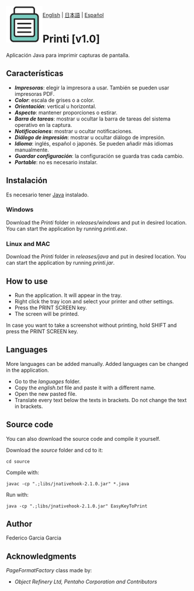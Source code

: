 <img align="left" width="100" height="100" src="https://raw.githubusercontent.com/FedericoGarciaGarcia/EasyKeyToPrint/development/source/images/icon.png" alt="Resume application project app icon">

[English](https://github.com/FedericoGarciaGarcia/Printi/tree/development)
|
[日本語](https://github.com/FedericoGarciaGarcia/Printi/blob/development/README-JP.md)
|
[Español](https://github.com/FedericoGarciaGarcia/Printi/blob/development/README-ES.md)

# Printi [v1.0]

Aplicación Java para imprimir capturas de pantalla.

## Características

* ***Impresoras***: elegir la impresora a usar. También se pueden usar impresoras PDF.
* ***Color***: escala de grises o a color.
* ***Orientación***: vertical u horizontal.
* ***Aspecto***: mantener proporciones o estirar.
* ***Barra de tareas***: mostrar u ocultar la barra de tareas del sistema operativo en la captura.
* ***Notificaciones***: mostrar u ocultar notificaciones.
* ***Diálogo de impresión***: mostrar u ocultar diálogo de impresión.
* ***Idioma***: inglés, español o japonés. Se pueden añadir más idiomas manualmente.
* ***Guardar configuración***: la configuración se guarda tras cada cambio.
* ***Portable***: no es necesario instalar.

## Instalación

Es necesario tener [Java](https://java.com/en/download/) instalado.

### Windows

Download the *Printi* folder in *releases/windows* and put in desired location. You can start the application by running *printi.exe*.

### Linux and MAC

Download the *Printi* folder in *releases/java* and put in desired location. You can start the application by running *printi.jar*.

## How to use

* Run the application. It will appear in the tray.
* Right click the tray icon and select your printer and other settings.
* Press the PRINT SCREEN key.
* The screen will be printed.

In case you want to take a screenshot without printing, hold SHIFT and press the PRINT SCREEN key.

## Languages

More languages can be added manually. Added languages can be changed in the application.

* Go to the *languages* folder.
* Copy the *english.txt* file and paste it with a different name.
* Open the new pasted file.
* Translate every text below the texts in brackets. Do not change the text in brackets.

## Source code

You can also download the source code and compile it yourself.

Download the *source* folder and cd to it:

```
cd source
```

Compile with:

```
javac -cp ".;libs/jnativehook-2.1.0.jar" *.java
```

Run with:

```
java -cp ".;libs/jnativehook-2.1.0.jar" EasyKeyToPrint
```

## Author

Federico Garcia Garcia

## Acknowledgments

*PageFormatFactory* class made by:
* *Object Refinery Ltd, Pentaho Corporation and Contributors*